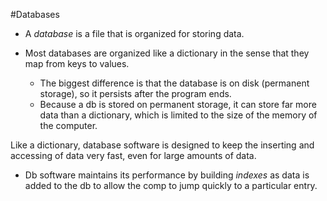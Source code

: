 #Databases 
- A *database* is a file that is organized for storing data.  

- Most databases are organized like a dictionary in the sense that they map from keys to values.
	- The biggest difference is that the database is on disk (permanent storage), so it persists after the program ends.
	- Because a db is stored on permanent storage, it can store far more data than a dictionary, which is limited to the size of the memory of the computer.


Like a dictionary, database software is designed to keep the inserting and accessing of data very fast, even for large amounts of data.
- Db software maintains its performance by building *indexes* as data is added to the db to allow the comp to jump quickly to a particular entry.